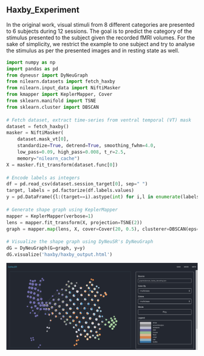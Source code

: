 ## Haxby_Experiment

In the original work, visual stimuli from 8 different categories are presented to 6 subjects during 12 sessions. The goal is to predict the category of the stimulus presented to the subject given the recorded fMRI volumes. For the sake of simplicity, we restrict the example to one subject and try to analyse the stimulus as per the presented images and in resting state as well.

```python
import numpy as np 
import pandas as pd
from dyneusr import DyNeuGraph 
from nilearn.datasets import fetch_haxby
from nilearn.input_data import NiftiMasker
from kmapper import KeplerMapper, Cover
from sklearn.manifold import TSNE
from sklearn.cluster import DBSCAN

# Fetch dataset, extract time-series from ventral temporal (VT) mask
dataset = fetch_haxby()
masker = NiftiMasker(
    dataset.mask_vt[0], 
    standardize=True, detrend=True, smoothing_fwhm=4.0,
    low_pass=0.09, high_pass=0.008, t_r=2.5,
    memory="nilearn_cache")
X = masker.fit_transform(dataset.func[0])

# Encode labels as integers
df = pd.read_csv(dataset.session_target[0], sep=" ")
target, labels = pd.factorize(df.labels.values)
y = pd.DataFrame({l:(target==i).astype(int) for i,l in enumerate(labels)})

# Generate shape graph using KeplerMapper
mapper = KeplerMapper(verbose=1)
lens = mapper.fit_transform(X, projection=TSNE(2))
graph = mapper.map(lens, X, cover=Cover(20, 0.5), clusterer=DBSCAN(eps=20.))

# Visualize the shape graph using DyNeuSR's DyNeuGraph                          
dG = DyNeuGraph(G=graph, y=y)
dG.visualize('haxby/haxby_output.html')
```

![OUTPUT](images/haxby.png)